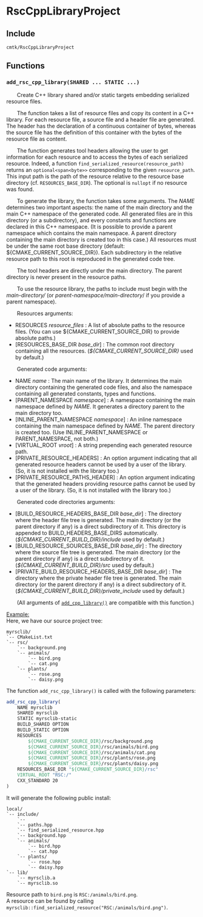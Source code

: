 
# RscCppLibraryProject

## Include
`cmtk/RscCppLibraryProject`

## Functions
### `add_rsc_cpp_library(SHARED ... STATIC ...)`

&ensp;&ensp;&ensp;&ensp;Create C++ library shared and/or static targets embedding serialized resource files.

&ensp;&ensp;&ensp;&ensp;The function takes a list of resource files and copy its content in a C++ library.
For each resource file, a source file and a header file are generated. The header has the declaration of a
continuous container of bytes, whereas the source file has the definition of this container with the bytes 
of the resource file as content.

&ensp;&ensp;&ensp;&ensp;The function generates tool headers allowing the user to get information for each 
resource and to access the bytes of each serialized resource.
Indeed, a function `find_serialized_resource(resource_path)` returns an `optional<span<byte>>` corresponding 
to the given `resource_path`. This input path is the path of the resource relative to the resource base directory (cf. `RESOURCES_BASE_DIR`).
The optional is `nullopt` if no resource was found.

&ensp;&ensp;&ensp;&ensp;To generate the library, the function takes some arguments. The *NAME* determines 
two important aspects: the name of the main directory and the main C++ namespace of the generated code.
All generated files are in this directory (or a subdirectory), and every constants and functions are declared 
in this C++ namespace. (It is possible to provide a parent namespace which contains the main namespace. 
A parent directory containing the main directory is created too in this case.)
All resources must be under the same root base directory (default: ${CMAKE_CURRENT_SOURCE_DIR}). 
Each subdirectory in the relative resource path to this root is reproduced in the generated code tree.

&ensp;&ensp;&ensp;&ensp;The tool headers are directly under the main directory. The parent directory is never present 
in the resource paths.

&ensp;&ensp;&ensp;&ensp;To use the resource library, the paths to include must begin with the *main-directory/* 
(or *parent-namespace/main-directory*/ if you provide a parent namespace).

&ensp;&ensp;&ensp;&ensp;Resources arguments:
- RESOURCES *resource_files* :  A list of absolute paths to the resource files.
(You can use ${CMAKE_CURRENT_SOURCE_DIR} to provide absolute paths.)
- [RESOURCES_BASE_DIR *base_dir*] :  The common root directory containing all the resources. (*${CMAKE_CURRENT_SOURCE_DIR}* used by default.)

&ensp;&ensp;&ensp;&ensp;Generated code arguments:
- NAME *name* :  The main name of the library. It determines the main directory containing the generated code files, 
and also the namespace containing all generated constants, types and functions.
- [PARENT_NAMESPACE *namespace*] :  A namespace containing the main namespace defined by *NAME*. It generates a directory parent to the main directory too.
- [INLINE_PARENT_NAMESPACE *namespace*] :  An inline namespace containing the main namespace defined by *NAME*. The parent directory is created too.
(Use INLINE_PARENT_NAMESPACE or PARENT_NAMESPACE, not both.)
- [VIRTUAL_ROOT *vroot*] :  A string prepending each generated resource path.
- [PRIVATE_RESOURCE_HEADERS] :  An option argument indicating that all generated resource headers cannot be used by a user of the library. (So, it is not installed with the library too.)
- [PRIVATE_RESOURCE_PATHS_HEADER] :  An option argument indicating that the generated headers providing resource paths cannot be used by a user of the library. (So, it is not installed with the library too.)

&ensp;&ensp;&ensp;&ensp;Generated code directories arguments:
- [BUILD_RESOURCE_HEADERS_BASE_DIR *base_dir*] :  The directory where the header file tree is generated. The main directory (or the parent directory if any) is a direct subdirectory of it. This directory is appended to BUILD_HEADERS_BASE_DIRS automatically. (*${CMAKE_CURRENT_BUILD_DIR}/include* used by default.)
- [BUILD_RESOURCE_SOURCES_BASE_DIR *base_dir*] :  The directory where the source file tree is generated. The main directory (or the parent directory if any) is a direct subdirectory of it. (*${CMAKE_CURRENT_BUILD_DIR}/src* used by default.)
- [PRIVATE_BUILD_RESOURCE_HEADERS_BASE_DIR *base_dir*] :  The directory where the private header file tree is generated. The main directory (or the parent directory if any) is a direct subdirectory of it. (*${CMAKE_CURRENT_BUILD_DIR}/private_include* used by default.)

&ensp;&ensp;&ensp;&ensp;(All arguments of [`add_cpp_library()`](CppLibraryProject.md) are compatible with this function.)

<u>Example:</u><br />
Here, we have our source project tree:
```
myrsclib/
`-- CMakeList.txt
`-- rsc/
    `-- background.png
    `-- animals/
        `-- bird.png
        `-- cat.png
    `-- plants/
        `-- rose.png
        `-- daisy.png
```
The function `add_rsc_cpp_library()` is called with the following parameters:
```cmake
add_rsc_cpp_library(
    NAME myrsclib
    SHARED myrsclib
    STATIC myrsclib-static
    BUILD_SHARED OPTION
    BUILD_STATIC OPTION
    RESOURCES
        ${CMAKE_CURRENT_SOURCE_DIR}/rsc/background.png
        ${CMAKE_CURRENT_SOURCE_DIR}/rsc/animals/bird.png
        ${CMAKE_CURRENT_SOURCE_DIR}/rsc/animals/cat.png
        ${CMAKE_CURRENT_SOURCE_DIR}/rsc/plants/rose.png
        ${CMAKE_CURRENT_SOURCE_DIR}/rsc/plants/daisy.png
    RESOURCES_BASE_DIR "${CMAKE_CURRENT_SOURCE_DIR}/rsc" 
    VIRTUAL_ROOT "RSC:/"
    CXX_STANDARD 20
)
```
It will generate the following public install:
```
local/
`-- include/
    `--
    `-- paths.hpp
    `-- find_serialized_resource.hpp
    `-- background.hpp
    `-- animals/
        `-- bird.hpp
        `-- cat.hpp
    `-- plants/
        `-- rose.hpp
        `-- daisy.hpp
`-- lib/
    `-- myrsclib.a
    `-- myrsclib.so
```
Resource path to `bird.png` is `RSC:/animals/bird.png`.<br />
A resource can be found by calling `myrsclib::find_serialized_resource("RSC:/animals/bird.png")`.
